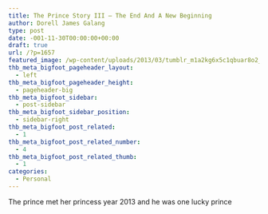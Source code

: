 ```yaml
---
title: The Prince Story III – The End And A New Beginning
author: Dorell James Galang
type: post
date: -001-11-30T00:00:00+00:00
draft: true
url: /?p=1657
featured_image: /wp-content/uploads/2013/03/tumblr_m1a2kg6x5c1qbuar8o2_1280.jpg
thb_meta_bigfoot_pageheader_layout:
  - left
thb_meta_bigfoot_pageheader_height:
  - pageheader-big
thb_meta_bigfoot_sidebar:
  - post-sidebar
thb_meta_bigfoot_sidebar_position:
  - sidebar-right
thb_meta_bigfoot_post_related:
  - 1
thb_meta_bigfoot_post_related_number:
  - 4
thb_meta_bigfoot_post_related_thumb:
  - 1
categories:
  - Personal
---
```


The prince met her princess year 2013 and he was one lucky prince
